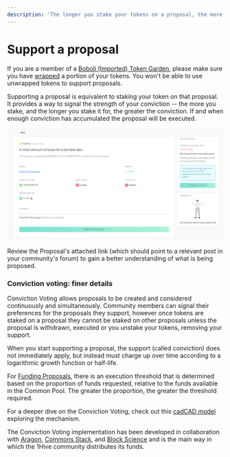 ```yaml
---
description: 'The longer you stake your tokens on a proposal, the more support it accrues'
---
```


# Support a proposal

 If you are a member of a [Boboli (Imported) Token Garden](../background/garden-modes.md#pre-existing-token-gardens), please make sure you have [wrapped](wrap-your-tokens.md) a portion of your tokens. You won't be able to use unwrapped tokens to support proposals.

Supporting a proposal is equivalent to staking your token on that proposal. It provides a way to signal the strength of your conviction -- the more you stake, and the longer you stake it for, the greater the conviction. If and when enough conviction has accumulated the proposal will be executed.

![Proposal screen](../.gitbook/assets/proposalScreen.png)

Review the Proposal's attached link \(which should point to a relevant post in your community's forum\) to gain a better understanding of what is being proposed.

### Conviction voting: finer details

Conviction Voting allows proposals to be created and considered continuously and simultaneously. Community members can signal their preferences for the proposals they support, however once tokens are staked on a proposal they cannot be staked on other proposals unless the proposal is withdrawn, executed or you unstake your tokens, removing your support.

When you start supporting a proposal, the support \(called conviction\) does not immediately apply, but instead must charge up over time according to a logarithmic growth function or half-life.

For [Funding Proposals](create-a-new-proposal.md), there is an execution threshold that is determined based on the proportion of funds requested, relative to the funds available in the Common Pool. The greater the proportion, the greater the threshold required.

For a deeper dive on the Conviction Voting, check out this [cadCAD model](https://github.com/BlockScience/Aragon_Conviction_Voting) exploring the mechanism.

The Conviction Voting implementation has been developed in collaboration with [Aragon](https://aragon.org/), [Commons Stack](https://commonsstack.org/), and [Block Science](https://block.science/) and is the main way in which the 1Hive community distributes its funds.

